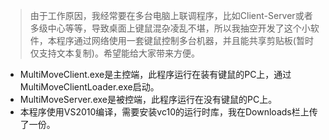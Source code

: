 > 由于工作原因，我经常要在多台电脑上联调程序，比如Client-Server或者多级中心等等，导致桌面上键鼠混杂凌乱不堪，所以我抽空开发了这个小软件，本程序通过网络使用一套键鼠控制多台机器，并且能共享剪贴板(暂时仅支持文本复制)。希望能给大家带来方便。

  * MultiMoveClient.exe是主控端，此程序运行在装有键鼠的PC上，通过MultiMoveClientLoader.exe启动。
  * MultiMoveServer.exe是被控端，此程序运行在没有键鼠的PC上。
  * 本程序使用VS2010编译，需要安装vc10的运行时库，我在Downloads栏上传了一份。